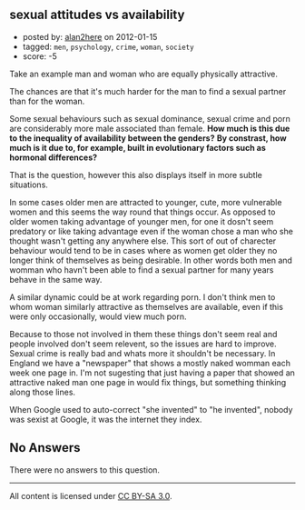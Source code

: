 ## sexual attitudes vs availability

- posted by: [alan2here](https://stackexchange.com/users/-1/174-alan2here) on 2012-01-15
- tagged: `men`, `psychology`, `crime`, `woman`, `society`
- score: -5

Take an example man and woman who are equally physically attractive.

The chances are that it's much harder for the man to find a sexual partner than for the woman.

Some sexual behaviours such as sexual dominance, sexual crime and porn are considerably more male associated than female. **How much is this due to the inequality of availability between the genders?**  **By constrast, how much is it due to, for example, built in evolutionary factors such as hormonal differences?**

That is the question, however this also displays itself in more subtle situations.

In some cases older men are attracted to younger, cute, more vulnerable women and this seems the way round that things occur. As opposed to older women taking advantage of younger men, for one it dosn't seem predatory or like taking advantage even if the woman chose a man who she thought wasn't getting any anywhere else. This sort of out of charecter behaviour would tend to be in cases where as women get older they no longer think of themselves as being desirable. In other words both men and womman who havn't been able to find a sexual partner for many years behave in the same way.

A similar dynamic could be at work regarding porn. I don't think men to whom woman similarly attractive as themselves are available, even if this were only occasionally, would view much porn.

Because to those not involved in them these things don't seem real and people involved don't seem relevent, so the issues are hard to improve. Sexual crime is really bad and whats more it shouldn't be necessary. In England we have a "newspaper" that shows a mostly naked womman each week one page in. I'm not sugesting that just having a paper that showed an attractive naked man one page in would fix things, but something thinking along those lines.

When Google used to auto-correct "she invented" to "he invented", nobody was sexist at Google, it was the internet they index.

## No Answers

There were no answers to this question.


---

All content is licensed under [CC BY-SA 3.0](https://creativecommons.org/licenses/by-sa/3.0/).
